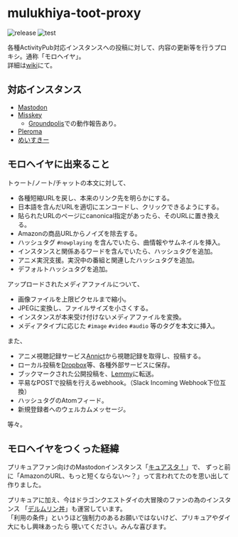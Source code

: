 # mulukhiya-toot-proxy

![release](https://img.shields.io/github/v/release/pooza/mulukhiya-toot-proxy.svg)
![test](https://github.com/pooza/mulukhiya-toot-proxy/workflows/test/badge.svg)

各種ActivityPub対応インスタンスへの投稿に対して、内容の更新等を行うプロキシ。通称「モロヘイヤ」。  
詳細は[wiki](https://github.com/pooza/mulukhiya-toot-proxy/wiki)にて。

## 対応インスタンス

- [Mastodon](https://github.com/tootsuite/mastodon)
- [Misskey](https://github.com/syuilo/misskey)
  - [Groundpolis](https://github.com/Groundpolis/Groundpolis)での動作報告あり。
- [Pleroma](https://git.pleroma.social/pleroma/pleroma)
- [めいすきー](https://github.com/mei23/misskey)

## モロヘイヤに出来ること

トゥート/ノート/チャットの本文に対して、

- 各種短縮URLを戻し、本来のリンク先を明らかにする。
- 日本語を含んだURLを適切にエンコードし、クリックできるようにする。
- 貼られたURLのページにcanonical指定があったら、そのURLに置き換える。
- Amazonの商品URLからノイズを除去する。
- ハッシュタグ `#nowplaying` を含んでいたら、曲情報やサムネイルを挿入。
- インスタンスと関係あるワードを含んでいたら、ハッシュタグを追加。
- アニメ実況支援。実況中の番組と関連したハッシュタグを追加。
- デフォルトハッシュタグを追加。

アップロードされたメディアファイルについて、

- 画像ファイルを上限ピクセルまで縮小。
- JPEGに変換し、ファイルサイズを小さくする。
- インスタンスが本来受け付けないメディアファイルを変換。
- メディアタイプに応じた `#image` `#video` `#audio` 等のタグを本文に挿入。

また、

- アニメ視聴記録サービス[Annict](https://annict.jp/)から視聴記録を取得し、投稿する。
- ローカル投稿を[Dropbox](https://dropbox.com/)等、各種外部サービスに保存。
- ブックマークされた公開投稿を、[Lemmy](https://join.lemmy.ml/)に転送。
- 平易なPOSTで投稿を行えるwebhook。（Slack Incoming Webhook下位互換）
- ハッシュタグのAtomフィード。
- 新規登録者へのウェルカムメッセージ。

等々。

## モロヘイヤをつくった経緯

プリキュアファン向けのMastodonインスタンス「[キュアスタ！](https://precure.ml)」で、
ずっと前に「AmazonのURL、もっと短くならない〜？」って言われてたのを思い出して作りました。

プリキュアに加え、今はドラゴンクエストダイの大冒険のファンの為のインスタンス
「[デルムリン丼](https://mstdn.delmulin.com)」も運営しています。  
「利用の条件」というほど強制力のあるお願いではないけど、プリキュアやダイ大にもし興味あったら
覗いてください。みんな喜びます。

